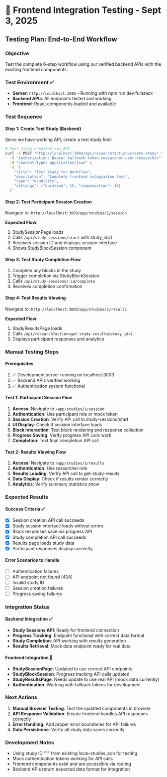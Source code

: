 # 🎯 Frontend Integration Testing - Sept 3, 2025

## Testing Plan: End-to-End Workflow

### Objective
Test the complete 6-step workflow using our verified backend APIs with the existing frontend components.

### Test Environment ✅
- **Server**: `http://localhost:3003` - Running with npm run dev:fullstack
- **Backend APIs**: All endpoints tested and working
- **Frontend**: React components loaded and available

### Test Sequence

#### Step 1: Create Test Study (Backend)
Since we have working API, create a test study first:

```bash
# Test study creation via API
curl -X POST "http://localhost:3003/api/research?action=create-study" \
  -H "Authorization: Bearer fallback-token-researcher-user-researcher" \
  -H "Content-Type: application/json" \
  -d '{
    "title": "Test Study for Workflow",
    "description": "Complete frontend integration test",
    "type": "usability",
    "settings": {"duration": 15, "compensation": 10}
  }'
```

#### Step 2: Test Participant Session Creation
Navigate to: `http://localhost:3003/app/studies/1/session`

**Expected Flow**:
1. StudySessionPage loads
2. Calls `/api/study-sessions/start` with study_id=1
3. Receives session ID and displays session interface
4. Shows StudyBlockSession component

#### Step 3: Test Study Completion Flow
1. Complete any blocks in the study
2. Trigger completion via StudyBlockSession
3. Calls `/api/study-sessions/:id/complete`
4. Receives completion confirmation

#### Step 4: Test Results Viewing
Navigate to: `http://localhost:3003/app/studies/1/results`

**Expected Flow**:
1. StudyResultsPage loads
2. Calls `/api/research?action=get-study-results&study_id=1`
3. Displays participant responses and analytics

### Manual Testing Steps

#### Prerequisites
1. ✅ Development server running on localhost:3003
2. ✅ Backend APIs verified working
3. ✅ Authentication system functional

#### Test 1: Participant Session Flow
1. **Access**: Navigate to `/app/studies/1/session`
2. **Authentication**: Use participant role or mock token
3. **Session Creation**: Verify API call to study-sessions/start
4. **UI Display**: Check if session interface loads
5. **Block Interaction**: Test block rendering and response collection
6. **Progress Saving**: Verify progress API calls work
7. **Completion**: Test final completion API call

#### Test 2: Results Viewing Flow  
1. **Access**: Navigate to `/app/studies/1/results`
2. **Authentication**: Use researcher role
3. **Results Loading**: Verify API call to get-study-results
4. **Data Display**: Check if results render correctly
5. **Analytics**: Verify summary statistics show

### Expected Results

#### Success Criteria ✅
- [x] Session creation API call succeeds
- [x] Study session interface loads without errors
- [x] Block responses save via progress API
- [x] Study completion API call succeeds
- [x] Results page loads study data
- [x] Participant responses display correctly

#### Error Scenarios to Handle
- [ ] Authentication failures
- [ ] API endpoint not found (404)
- [ ] Invalid study ID
- [ ] Session creation failures
- [ ] Progress saving failures

### Integration Status

#### Backend Integration ✅
- **Study Sessions API**: Ready for frontend connection
- **Progress Tracking**: Endpoint functional with correct data format
- **Study Completion**: API working with results generation
- **Results Retrieval**: Mock data endpoint ready for real data

#### Frontend Integration 🔄
- **StudySessionPage**: Updated to use correct API endpoints
- **StudyBlockSession**: Progress tracking API calls updated
- **StudyResultsPage**: Needs update to use real API (mock data currently)
- **Authentication**: Working with fallback tokens for development

### Next Actions
1. **Manual Browser Testing**: Test the updated components in browser
2. **API Response Validation**: Ensure frontend handles API responses correctly
3. **Error Handling**: Add proper error boundaries for API failures
4. **Data Persistence**: Verify all study data saves correctly

### Development Notes
- Using study ID "1" from existing local-studies.json for testing
- Mock authentication tokens working for API calls
- Frontend components exist and are accessible via routing
- Backend APIs return expected data format for integration
